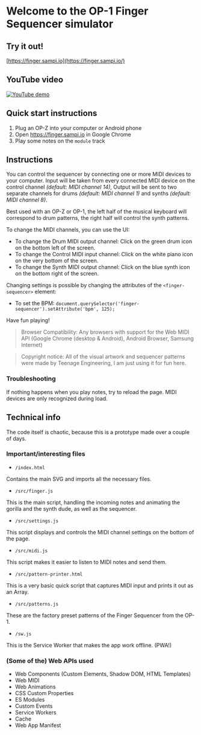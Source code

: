 # Welcome to the OP-1 Finger Sequencer simulator

## Try it out!
[https://finger.sampi.io](https://finger.sampi.io/)

## YouTube video
[![YouTube demo](https://img.youtube.com/vi/AizpaaGNmSk/maxresdefault.jpg)](https://www.youtube.com/watch?v=AizpaaGNmSk)

## Quick start instructions

1) Plug an OP-Z into your computer or Android phone
2) Open https://finger.sampi.io in Google Chrome
3) Play some notes on the `module` track

## Instructions

You can control the sequencer by connecting one or more MIDI devices to your computer.
Input will be taken from every connected MIDI device on the control channel _(default: MIDI channel 14)_,
Output will be sent to two separate channels for drums _(default: MIDI channel 1)_ and synths _(default: MIDI channel 8)_.

Best used with an OP-Z or OP-1, the left half of the musical keyboard will correspond to drum patterns, the right half will control the synth patterns.

To change the MIDI channels, you can use the UI:

- To change the Drum MIDI output channel: Click on the green drum icon on the bottom left of the screen.
- To change the Control MIDI input channel: Click on the white piano icon on the very bottom of the screen.
- To change the Synth MIDI output channel: Click on the blue synth icon on the bottom right of the screen.

Changing settings is possible by changing the attributes of the `<finger-sequencer>` element:

- To set the BPM: `document.querySelector('finger-sequencer').setAttribute('bpm', 125);`

Have fun playing!

> Browser Compatibility: Any browsers with support for the Web MIDI API (Google Chrome (desktop & Android), Android Browser, Samsung Internet)

> Copyright notice: All of the visual artwork and sequencer patterns were made by Teenage Engineering, I am just using it for fun here.

### Troubleshooting

If nothing happens when you play notes, try to reload the page. MIDI devices are only recognized during load.

## Technical info

The code itself is chaotic, because this is a prototype made over a couple of days.

### Important/interesting files

* `/index.html`

Contains the main SVG and imports all the necessary files.

* `/src/finger.js`

This is the main script, handling the incoming notes and animating the gorilla and the synth dude, as well as the sequencer.

* `/src/settings.js`

This script displays and controls the MIDI channel settings on the bottom of the page.

* `/src/midi.js`

This script makes it easier to listen to MIDI notes and send them.

* `/src/pattern-printer.html`

This is a very basic quick script that captures MIDI input and prints it out as an Array.

* `/src/patterns.js`

These are the factory preset patterns of the Finger Sequencer from the OP-1.

* `/sw.js`

This is the Service Worker that makes the app work offline. (PWA!)

### (Some of the) Web APIs used
* Web Components (Custom Elements, Shadow DOM, HTML Templates)
* Web MIDI
* Web Animations
* CSS Custom Properties
* ES Modules
* Custom Events
* Service Workers
* Cache
* Web App Manifest
